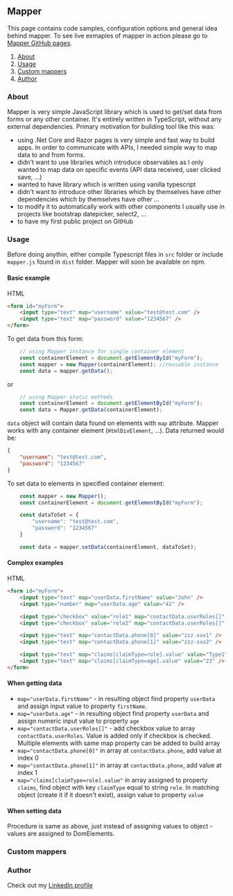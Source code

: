 ## Mapper

This page contains code samples, configuration options and general idea behind mapper. To see live exmaples of mapper in action please go to [Mapper GitHub pages](https://dmrvos86.github.io/Mapper/index.html#examples).

1. [About](#about)
2. [Usage](#usage)
3. [Custom mappers](#custom-mappers)
4. [Author](#author)


### About

Mapper is very simple JavaScript library which is used to get/set data from forms or any other container. It's entirely written in TypeScript, without any external dependencies. Primary motivation for building tool like this was:

- using .Net Core and Razor pages is very simple and fast way to build apps. In order to communicate with APIs, I needed simple way to map data to and from forms.
- didn't want to use libraries which introduce observables as I only wanted to map data on specific events (API data received, user clicked save, ...)
- wanted to have library which is written using vanilla typescript
- didn't want to introduce other libraries which by themselves have other dependencies which by themselves have other ...
- to modify it to automatically work with other components I usually use in projects like bootstrap datepicker, select2, ...
- to have my first public project on GitHub

### Usage

Before doing anythin, either compile Typescript files in `src` folder or include `mapper.js` found in `dist` folder. Mapper will soon be available on npm.

#### Basic example
HTML
```html
<form id="myForm">
    <input type="text" map="username" value="test@test.com" />
    <input type="text" map="password" value="1234567" />
</form>
```

To get data from this form:
```javascript
    // using Mapper instance for single container element
    const containerElement = document.getElementById("myForm");
    const mapper = new Mapper(containerElement); //reusable instance
    const data = mapper.getData();
```
or
```javascript
    // using Mapper static methods
    const containerElement = document.getElementById("myForm");
    const data = Mapper.getData(containerElement);
```
`data` object will contain data found on elements with `map` attribute. Mapper works with any container element (`HtmlDivElement`, ...). Data returned would be:
```json
{
    "username": "test@test.com",
    "password": "1234567"
}
```

To set data to elements in specified container element:
```javascript
    const mapper = new Mapper();
    const containerElement = document.getElementById("myForm");

    const dataToSet = {
        "username": "test@test.com",
        "password": "1234567"
    }

    const data = mapper.setData(containerElement, dataToSet);
```

#### Complex examples
HTML
```html
<form id="myForm">
    <input type="text" map="userData.firstName" value="John" />
    <input type="number" map="userData.age" value="42" />

    <input type="checkbox" value="role1" map="contactData.userRoles[]" />
    <input type="checkbox" value="role2" map="contactData.userRoles[]" />

    <input type="text" map="contactData.phone[0]" value="zzz-xxx1" />
    <input type="text" map="contactData.phone[1]" value="zzz-xxx2" />

    <input type="text" map="claims[claimType=role].value" value="Type1" />
    <input type="text" map="claims[claimType=age].value" value="23" />
</form>
```

#### When getting data
- `map="userData.firstName"` - in resulting object find property `userData` and assign input value to property `firstName`. 
- `map="userData.age"` - in resulting object find property `userData` and assign numeric input value to property `age`
- `map="contactData.userRoles[]"` - add checkbox value to array `contactData.userRoles`. Value is added only if checkbox is checked. Multiple elements with same map property can be added to build array
- `map="contactData.phone[0]"` in array at `contactData.phone`, add value at index 0
- `map="contactData.phone[1]"` in array at `contactData.phone`, add value at index 1
- `map="claims[claimType=role].value"` in array assigned to property `claims`, find object with key `claimType` equal to string `role`. In matching object (create it if it doesn't exist), assign value to property `value`

#### When setting data

Procedure is same as above, just instead of assigning values to object - values are assigned to DomElements.

### Custom mappers

### Author

Check out my [LinkedIn profile](https://www.linkedin.com/in/dmrvos/)
